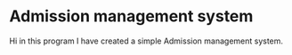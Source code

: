 # Admission management system
 Hi in this program I have created a simple Admission management system.
 
 




